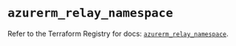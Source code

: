 # `azurerm_relay_namespace`

Refer to the Terraform Registry for docs: [`azurerm_relay_namespace`](https://registry.terraform.io/providers/hashicorp/azurerm/4.38.0/docs/resources/relay_namespace).
